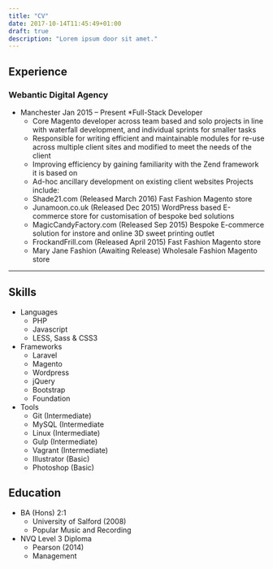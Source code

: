 ```yaml
---
title: "CV"
date: 2017-10-14T11:45:49+01:00
draft: true
description: "Lorem ipsum door sit amet."
---
```


## Experience

### Webantic Digital Agency 
* Manchester Jan 2015 – Present
*Full-Stack Developer
    * Core Magento developer across team based and solo projects in line with
waterfall development, and individual sprints for smaller tasks
    * Responsible for writing efficient and maintainable modules for re-use
across multiple client sites and modified to meet the needs of the client
    * Improving efficiency by gaining familiarity with the Zend framework it is
based on
    * Ad-hoc ancillary development on existing client websites
Projects include:
    * Shade21.com (Released March 2016) Fast Fashion Magento store
    * Junamoon.co.uk (Released Dec 2015) WordPress based E-commerce store
for customisation of bespoke bed solutions
    * MagicCandyFactory.com (Released Sep 2015) Bespoke E-commerce solution
for instore and online 3D sweet printing outlet
    * FrockandFrill.com (Released April 2015) Fast Fashion Magento store
    * Mary Jane Fashion (Awaiting Release) Wholesale Fashion Magento store

* * *

## Skills

* Languages
    * PHP
    * Javascript
    * LESS, Sass & CSS3
* Frameworks
    * Laravel
    * Magento
    * Wordpress
    * jQuery
    * Bootstrap
    * Foundation
* Tools
    * Git (Intermediate)
    * MySQL (Intermediate
    * Linux (Intermediate)
    * Gulp (Intermediate)
    * Vagrant (Intermediate)
    * Illustrator (Basic)
    * Photoshop (Basic)

## Education

* BA (Hons) 2:1
    * University of Salford (2008)
    * Popular Music and Recording
* NVQ Level 3 Diploma
  * Pearson (2014)
  * Management


